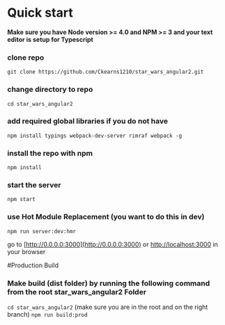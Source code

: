 # Quick start
**Make sure you have Node version >= 4.0 and NPM >= 3 and your text editor is setup for Typescript**

### clone repo
`git clone https://github.com/Ckearns1210/star_wars_angular2.git`

### change directory to repo
`cd star_wars_angular2`

### add required global libraries if you do not have
`npm install typings webpack-dev-server rimraf webpack -g`

### install the repo with npm
`npm install`

### start the server
`npm start`

### use Hot Module Replacement (you want to do this in dev)
`npm run server:dev:hmr`


go to [http://0.0.0.0:3000](http://0.0.0.0:3000) or [http://localhost:3000](http://localhost:3000) in your browser

#Production Build

### Make build (dist folder) by running the following command from the root star_wars_angular2 Folder
`cd star_wars_angular2` (make sure you are in the root and on the right branch)
`npm run build:prod`


